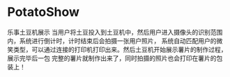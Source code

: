 PotatoShow
==========

乐事土豆机展示
当用户将土豆投入到土豆机中，然后用户进入摄像头的识别范围内，系统进行倒计时，计时结束后会拍摄一张用户照片，
系统自动匹配用户的微笑类型，可以通过连接的打印机打印出来。然后土豆机开始展示薯片的制作过程，展示完毕后一包
完整的薯片就制作出来了，同时拍摄的照片也会打印在薯片的包装上！
